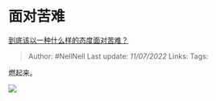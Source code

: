# 面对苦难
[到底该以一种什么样的态度面对苦难？](https://www.zhihu.com/question/541031407/answer/2563705188)

> Author: #NellNell 
> Last update: *11/07/2022* 
> Links: 
> Tags: 

燃起来。

![](https://pic4.zhimg.com/50/v2-e6c949e0fe6f893b2dace6f34b3633e9_720w.jpg?source=1940ef5c)

